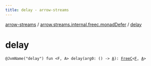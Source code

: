 ```yaml
---
title: delay - arrow-streams
---
```


[arrow-streams](../index.html) / [arrow.streams.internal.freec.monadDefer](index.html) / [delay](./delay.html)

# delay

`@JvmName("delay") fun <F, A> delay(arg0: () -> `[`A`](delay.html#A)`): `[`FreeC`](../arrow.streams.internal/-free-c/index.html)`<`[`F`](delay.html#F)`, `[`A`](delay.html#A)`>`